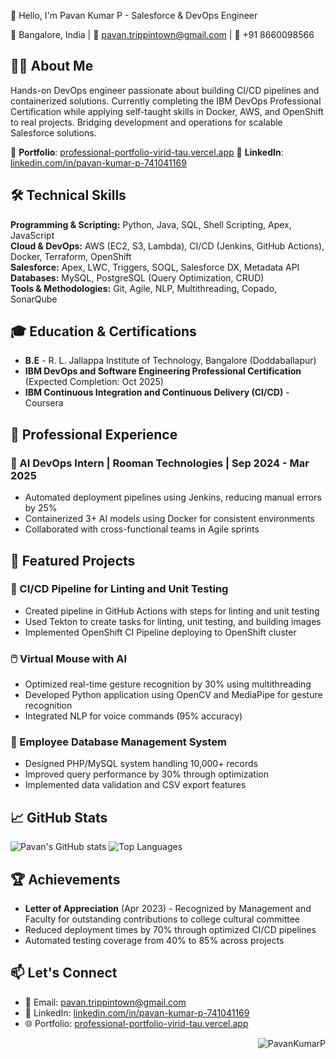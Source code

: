 👋 Hello, I'm Pavan Kumar P - Salesforce & DevOps Engineer

📍 Bangalore, India | 📧 pavan.trippintown@gmail.com | 📱 +91 8660098566

## 👨‍💻 About Me

Hands-on DevOps engineer passionate about building CI/CD pipelines and containerized solutions. Currently completing the IBM DevOps Professional Certification while applying self-taught skills in Docker, AWS, and OpenShift to real projects. Bridging development and operations for scalable Salesforce solutions.

🔗 **Portfolio**: [professional-portfolio-virid-tau.vercel.app](https://professional-portfolio-virid-tau.vercel.app/)
🔗 **LinkedIn**: [linkedin.com/in/pavan-kumar-p-741041169](https://linkedin.com/in/pavan-kumar-p-741041169)

## 🛠️ Technical Skills

**Programming & Scripting:** Python, Java, SQL, Shell Scripting, Apex, JavaScript  
**Cloud & DevOps:** AWS (EC2, S3, Lambda), CI/CD (Jenkins, GitHub Actions), Docker, Terraform, OpenShift  
**Salesforce:** Apex, LWC, Triggers, SOQL, Salesforce DX, Metadata API  
**Databases:** MySQL, PostgreSQL (Query Optimization, CRUD)  
**Tools & Methodologies:** Git, Agile, NLP, Multithreading, Copado, SonarQube

## 🎓 Education & Certifications

- **B.E** - R. L. Jallappa Institute of Technology, Bangalore (Doddaballapur)
- **IBM DevOps and Software Engineering Professional Certification** (Expected Completion: Oct 2025)
- **IBM Continuous Integration and Continuous Delivery (CI/CD)** - Coursera

## 💼 Professional Experience

### 🤖 AI DevOps Intern | Rooman Technologies | Sep 2024 - Mar 2025
- Automated deployment pipelines using Jenkins, reducing manual errors by 25%
- Containerized 3+ AI models using Docker for consistent environments
- Collaborated with cross-functional teams in Agile sprints

## 🚀 Featured Projects

### 🔧 CI/CD Pipeline for Linting and Unit Testing
- Created pipeline in GitHub Actions with steps for linting and unit testing
- Used Tekton to create tasks for linting, unit testing, and building images
- Implemented OpenShift CI Pipeline deploying to OpenShift cluster

### 🖱️ Virtual Mouse with AI
- Optimized real-time gesture recognition by 30% using multithreading
- Developed Python application using OpenCV and MediaPipe for gesture recognition
- Integrated NLP for voice commands (95% accuracy)

### 💼 Employee Database Management System
- Designed PHP/MySQL system handling 10,000+ records
- Improved query performance by 30% through optimization
- Implemented data validation and CSV export features

## 📈 GitHub Stats

![Pavan's GitHub stats](https://github-readme-stats.vercel.app/api?username=PavanKumarP&show_icons=true&theme=radical)
![Top Languages](https://github-readme-stats.vercel.app/api/top-langs/?username=PavanKumarP&layout=compact&theme=radical)

## 🏆 Achievements

- **Letter of Appreciation** (Apr 2023) - Recognized by Management and Faculty for outstanding contributions to college cultural committee
- Reduced deployment times by 70% through optimized CI/CD pipelines
- Automated testing coverage from 40% to 85% across projects

## 📫 Let's Connect

- 📧 Email: pavan.trippintown@gmail.com
- 💼 LinkedIn: [linkedin.com/in/pavan-kumar-p-741041169](https://linkedin.com/in/pavan-kumar-p-741041169)
- 🌐 Portfolio: [professional-portfolio-virid-tau.vercel.app](https://professional-portfolio-virid-tau.vercel.app/)

<img align="right" src="https://komarev.com/ghpvc/?username=PavanKumarP&label=PROFILE+VIEWS&color=00F72E&style=flat" alt="PavanKumarP" />
